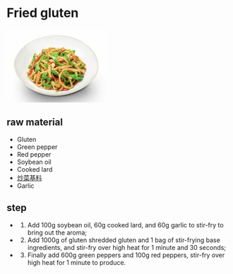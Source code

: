# Fried gluten

![小炒面筋](/images/小炒面筋.png)

## raw material

- Gluten
- Green pepper
- Red pepper
- Soybean oil
- Cooked lard
- [炒菜基料](/en/配料/炒菜基料.md)
- Garlic

## step

- 1. Add 100g soybean oil, 60g cooked lard, and 60g garlic to stir-fry to bring out the aroma;
- 2. Add 1000g of gluten shredded gluten and 1 bag of stir-frying base ingredients, and stir-fry over high heat for 1 minute and 30 seconds;
- 3. Finally add 600g green peppers and 100g red peppers, stir-fry over high heat for 1 minute to produce.
